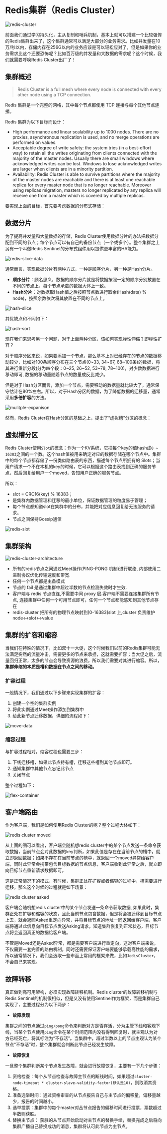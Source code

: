 # Redis集群（Redis Cluster）

![redis-cluster](https://tva1.sinaimg.cn/large/008i3skNgy1gynyobc562j31hc0u0goe.jpg)

前面我们通过学习持久化，主从复制和哨兵机制，基本上就可以搭建一个比较强悍的Redis集群出来了，这个集群通常可以满足大部分的业务需求。比如并发量在10万/秒以内，存储内存在256G以内的业务应该是可以轻松应对了，但是如果你的业务需求比这个还要恐怖呢？比如百万级的并发量和大数据的需求呢？这个时候，我们就需要呼唤Redis Cluster出厂了！

## 集群概述

> Redis Cluster is a full mesh where every node is connected with every other node using a TCP connection.

Redis 集群是一个完整的网格，其中每个节点都使用 TCP 连接与每个其他节点连接。

Redis 集群为以下目标而设计：

* High performance and linear scalability up to 1000 nodes. There are no proxies, asynchronous replication is used, and no merge operations are performed on values.
* Acceptable degree of write safety: the system tries (in a best-effort way) to retain all the writes originating from clients connected with the majority of the master nodes. Usually there are small windows where acknowledged writes can be lost. Windows to lose acknowledged writes are larger when clients are in a minority partition.
* Availability: Redis Cluster is able to survive partitions where the majority of the master nodes are reachable and there is at least one reachable replica for every master node that is no longer reachable. Moreover using replicas migration, masters no longer replicated by any replica will receive one from a master which is covered by multiple replicas.

要实现上面的目标，首先要考虑数据的分布式存储：

## 数据分片

为了提高并发量和大量数据的存储，Redis Cluster使用数据分片的办法把数据分配到不同的节点；每个节点可以有自己的备份节点（一个或多个）。整个集群之上另有一个叫做Redis Sentinel的分布式组件用以提供更丰富的HA能力。

![redis-slice-data](https://tva1.sinaimg.cn/large/008i3skNgy1gynzigpxn3j30p20b70u2.jpg)

通常而言，实现数据分片有两种方式，一种是顺序分片，另一种是Hash分片。

* **顺序分片**：顾名思义，数据的顺序分片就是将数据按照一定的顺序分别放置在不同的节点上，每个节点承载的数据大体上一致。
* **Hash分片**：对数据取Hash值之后按照节点数进行取余(Hash(data) % node)，按照余数依次将其放置在不同的节点上。

![hash-slice](https://tva1.sinaimg.cn/large/008i3skNgy1gynzp2vcauj30yl0dijt2.jpg)

其优缺点和不同如下：

![hash-sort](https://tva1.sinaimg.cn/large/008i3skNgy1gynzs8by16j30mv0aat9y.jpg)

现在我们来思考另一个问题，对于上面两种分区，该如何实现弹性伸缩？即弹性扩容？

对于顺序分区来说，如果要添加一个节点，那么基本上对已经存在的节点的数据移动较少，比如对100条顺序分布在三个节点(0~33, 34~67, 68~100条)的数据，将其进行重新分段(分为四个段：0~25, 26~52, 53~78, 78~100)，对少数数据进行移动即可, 数据的移动量随着节点的数量成反比减少。

但是对于Hash分区而言，添加一个节点，需要移动的数据量就比较大了，通常保守估计在80%左右。所以，对于Hash分区的数据，为了降低数据的迁移量，通常采用**多倍扩容**的方法。

![mulitple-expanison](https://tva1.sinaimg.cn/large/008i3skNgy1gyp4lh3kn9j31l00u0n14.jpg)

然而，Redis Cluster在Hash分区的基础之上，提出了“虚拟槽”分区的概念：

## 虚拟槽分区

Redis Cluster使用`Slot`的概念：作为一个KV系统，它把每个key的值hash成`0 ~ 16383`之间的一个数。这个hash值被用来确定对应的数据存储在哪个节点中。集群中的每个节点都存储了一份类似路由表的东西，描述每个节点所拥有的 Slots；当用户请求一个不在本机的key的时候，它可以根据这个路由表找到正确的服务节点，然后回复给用户一个moved，告知用户正确的服务节点。

所以：
* slot = CRC16(key) % 16383；
* 是集群内数据管理和迁移的最小单位，保证数据管理的粒度易于管理；
* 每个节点都知道slot在集群中的分布，并能把对应信息回复给无法服务的请求。
* 节点之间保持Gossip通信

![redis-slot](https://tva1.sinaimg.cn/large/008i3skNgy1gyp518jcg3j30dw08c74r.jpg)

## 集群架构

![redis-cluster-architecture](https://tva1.sinaimg.cn/large/008i3skNgy1gyp5bva7b5j30fr0e20tm.jpg)

* 所有的redis节点之间通过Meet操作(PING-PONG 机制)进行联络, 内部使用二进制协议优化传输速度和带宽.
* 任何一个节点都是主备模式
* 节点的 fail 是通过集群中超过半数的节点检测失效时才生效.
* 客户端与 redis 节点直连,不需要中间 proxy 层.客户端不需要连接集群所有节点, 连接集群中任何一个可用节点即可，任何一个节点都能感知到其他节点存在
* redis-cluster 把所有的物理节点映射到[0-16383]slot 上,cluster 负责维护 node<->slot<->value

## 集群的扩容和缩容

当我们在特殊的情况下，比如双十一大促，这个时候我们以前的Redis集群可能无法满足突然的流量冲击，需要更多的节点来承担，这就需要扩容；当大促之后，流量回归正常，太多的节点会导致资源的浪费，所以我们需要对其进行缩容。所以，**集群伸缩的本质是槽和数据在节点之间的移动。**

### 扩容过程
一般情况下，我们通过以下步骤来实现集群的扩容：
1. 创建一个空的集群实例
2. 将此实例通过Meet操作添加到集群中
3. 给此新节点迁移数据，详细的流程如下：

![move-data](https://tva1.sinaimg.cn/large/008i3skNgy1gysmb9pij7j31780u041g.jpg)

### 缩容过程

与扩容过程相对，缩容过程也需要三步：

1. 下线迁移槽，如果此节点持有槽，迁移这些槽到其他节点即可。
2. 通知集群中其他节点忘记此节点
3. 关闭节点

整个过程如下：

![flex-container](https://tva1.sinaimg.cn/large/008i3skNgy1gysmhdmo8fj30uo0qwwfo.jpg)

## 客户端路由

作为客户端，我们是如何使用Redis Cluster的呢？整个过程大体如下：

![redis cluster moved](../../images/advanced/redis_cluster_moved.png)

从上面的图可以看出，客户端会随机想redis cluster中的某个节点发送一条命令获取数据，当前节点会对此数据的key判断，如果此值是存在在当前节点的槽中，就立即返回数据；如果不存在在当前节点的槽中，就返回一个moved异常给客户端，同时此异常会携带包含目标数据的节点信息，客户端收到此异常之后，就立即向目标节点重新请求数据即可。

这是正常情况下的模式，有时候，集群正处在扩容或者缩容的过程中，槽需要进行迁移，那么这个时候的过程就是如下场景：

![redis cluster asked](../../images/advanced/redis_cluster_asked.png)


客户端会随机想redis cluster中的某个节点发送一条命令获取数据, 如果此时，集群正处在扩容和缩容的状态，且此当前节点包含数据，但是将会被迁移到目标节点上去，就会返回Asked重定向异常，并将目标节点的地址一同返回给客户端，客户端将通过此信息向目标节点发送Asking请求，知道集群恢复到正常状态，目标节点将会返回真正的数据给客户端。

不管是Moved还是Asked异常，都是需要客户端进行重定向，这对客户端来说，不仅需要一套完善的路由机制，同时还需要保证客户端要能够承载高性能的需求，所以通常情况下，我们会选取一些市面上常用的框架来做，比如`JedisCluster`，不会自己来实现。

## 故障转移

真正做到高可用架构，必须实现故障转移机制。Redis cluster的故障转移机制与Redis Sentinel的机制很相似，但是又没有使用Sentinel作为框架，而是集群自己实现了，主要过程分为以下两步：

* **故障发现**

集群之间的节点通过`ping/pong`命令来判断对方是否存活，分为主管下线和客观下线，当某个节点使用`ping`命令在某个时间范围内没有得到回复时，就主观认为对方已经死亡，将其标注为“不存活”。当集群中，超过半数以上的节点主观认为某个节点“不存活”时，整个集群就会判断此节点已经发生故障。

* **故障恢复**

一旦整个集群判断某个节点发生故障，就会进行故障恢复，主要有一下几个步骤：
1. 资格检查：每个从节点检查与故障主节点的断线时间，如果超过`cluster-node-timeout * cluster-slave-validity-factor(默认是10)`，则取消其资格。
2. 准备选举时间：通过资格审查的从节点报告自己与主节点的偏移量，偏移量越少，报告的时间越小。
3. 选举投票：集群中的每个master对丛节点报告的偏移时间进行投票，票数超过半数则获胜。
4. 替换主节点： 获胜的从节点开始启动对主节点的替换手续，替换完成之后将向集群广播自己替换成功的消息，集群将认可此节点为主节点。


